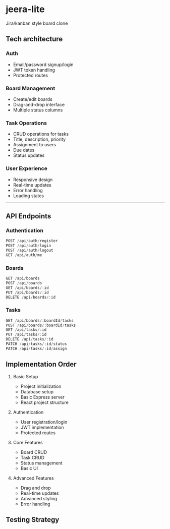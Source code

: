 # jeera-lite
Jira/kanban style board clone


## Tech architecture

### Auth
- Email/password signup/login
- JWT token handling
- Protected routes

### Board Management
- Create/edit boards
- Drag-and-drop interface
- Multiple status columns

### Task Operations
- CRUD operations for tasks
- Title, description, priority
- Assignment to users
- Due dates
- Status updates

### User Experience
- Responsive design
- Real-time updates
- Error handling
- Loading states

----

## API Endpoints

### Authentication
```typescript
POST /api/auth/register
POST /api/auth/login
POST /api/auth/logout
GET /api/auth/me
```

### Boards
```typescript
GET /api/boards
POST /api/boards
GET /api/boards/:id
PUT /api/boards/:id
DELETE /api/boards/:id
```

### Tasks
```typescript
GET /api/boards/:boardId/tasks
POST /api/boards/:boardId/tasks
GET /api/tasks/:id
PUT /api/tasks/:id
DELETE /api/tasks/:id
PATCH /api/tasks/:id/status
PATCH /api/tasks/:id/assign
```

## Implementation Order

1. Basic Setup 
   - Project initialization
   - Database setup
   - Basic Express server
   - React project structure

2. Authentication 
   - User registration/login
   - JWT implementation
   - Protected routes

3. Core Features 
   - Board CRUD
   - Task CRUD
   - Status management
   - Basic UI

4. Advanced Features
   - Drag and drop
   - Real-time updates
   - Advanced styling
   - Error handling

## Testing Strategy
